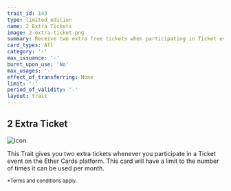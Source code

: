 ```yaml
---
trait_id: 143
type: limited_edition
name: 2 Extra Tickets
image: 2-extra-ticket.png
summary: Receive two extra free tickets when participating in Ticket events.
card_types: All
category: '-'
max_issuance: '-'
burnt_upon_use: 'No'
max_usages: '-'
effect_of_transferring: None
limit: '-'
period_of_validity: '-'
layout: trait
---
```


## 2 Extra Ticket

![icon](/assets/images/trait-icons/{{page.image}})

This Trait gives you two extra tickets whenever you participate in a Ticket event on the Ether Cards platform. This card will have a limit to the number of times it can be used per month. 

<small>*Terms and conditions apply.</small>

